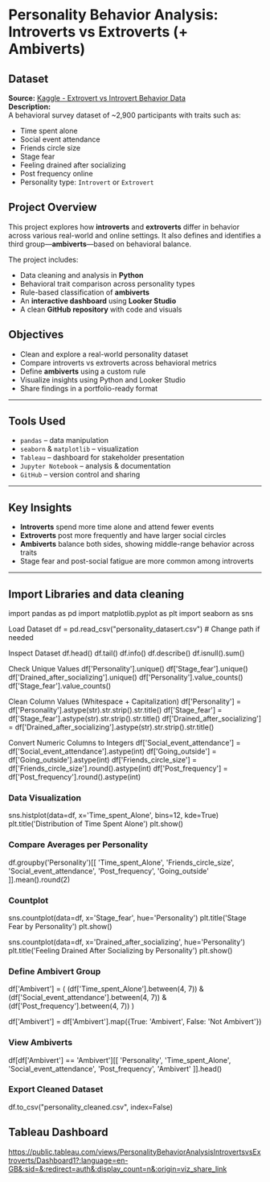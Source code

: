 # Personality Behavior Analysis: Introverts vs Extroverts (+ Ambiverts)

## Dataset
**Source:** [Kaggle - Extrovert vs Introvert Behavior Data](https://www.kaggle.com/datasets/rakeshkapilavai/extrovert-vs-introvert-behavior-data)  
**Description:**  
A behavioral survey dataset of ~2,900 participants with traits such as:

- Time spent alone  
- Social event attendance  
- Friends circle size  
- Stage fear  
- Feeling drained after socializing  
- Post frequency online  
- Personality type: `Introvert` or `Extrovert`


##  Project Overview

This project explores how **introverts** and **extroverts** differ in behavior across various real-world and online settings. It also defines and identifies a third group—**ambiverts**—based on behavioral balance.

The project includes:

- Data cleaning and analysis in **Python**
- Behavioral trait comparison across personality types
- Rule-based classification of **ambiverts**
- An **interactive dashboard** using **Looker Studio**
- A clean **GitHub repository** with code and visuals


## Objectives

- Clean and explore a real-world personality dataset  
- Compare introverts vs extroverts across behavioral metrics  
- Define **ambiverts** using a custom rule  
- Visualize insights using Python and Looker Studio  
- Share findings in a portfolio-ready format

---

## Tools Used

- `pandas` – data manipulation  
- `seaborn` & `matplotlib` – visualization  
- `Tableau` – dashboard for stakeholder presentation  
- `Jupyter Notebook` – analysis & documentation  
- `GitHub` – version control and sharing

---

## Key Insights

- **Introverts** spend more time alone and attend fewer events  
- **Extroverts** post more frequently and have larger social circles  
- **Ambiverts** balance both sides, showing middle-range behavior across traits  
- Stage fear and post-social fatigue are more common among introverts

---
## Import Libraries and data cleaning
import pandas as pd
import matplotlib.pyplot as plt
import seaborn as sns

Load Dataset
df = pd.read_csv("personality_datasert.csv")  # Change path if needed

Inspect Dataset
df.head()
df.tail()
df.info()
df.describe()
df.isnull().sum()

Check Unique Values
df['Personality'].unique()
df['Stage_fear'].unique()
df['Drained_after_socializing'].unique()
df['Personality'].value_counts()
df['Stage_fear'].value_counts()

Clean Column Values (Whitespace + Capitalization)
df['Personality'] = df['Personality'].astype(str).str.strip().str.title()
df['Stage_fear'] = df['Stage_fear'].astype(str).str.strip().str.title()
df['Drained_after_socializing'] = df['Drained_after_socializing'].astype(str).str.strip().str.title()

Convert Numeric Columns to Integers
df['Social_event_attendance'] = df['Social_event_attendance'].astype(int)
df['Going_outside'] = df['Going_outside'].astype(int)
df['Friends_circle_size'] = df['Friends_circle_size'].round().astype(int)
df['Post_frequency'] = df['Post_frequency'].round().astype(int)

### Data Visualization
sns.histplot(data=df, x='Time_spent_Alone', bins=12, kde=True)
plt.title('Distribution of Time Spent Alone')
plt.show()

### Compare Averages per Personality
df.groupby('Personality')[[
    'Time_spent_Alone',
    'Friends_circle_size',
    'Social_event_attendance',
    'Post_frequency',
    'Going_outside'
]].mean().round(2)


### Countplot
sns.countplot(data=df, x='Stage_fear', hue='Personality')
plt.title('Stage Fear by Personality')
plt.show()

sns.countplot(data=df, x='Drained_after_socializing', hue='Personality')
plt.title('Feeling Drained After Socializing by Personality')
plt.show()

### Define Ambivert Group
df['Ambivert'] = (
    (df['Time_spent_Alone'].between(4, 7)) &
    (df['Social_event_attendance'].between(4, 7)) &
    (df['Post_frequency'].between(4, 7))
)

df['Ambivert'] = df['Ambivert'].map({True: 'Ambivert', False: 'Not Ambivert'})

### View Ambiverts
df[df['Ambivert'] == 'Ambivert'][[
    'Personality',
    'Time_spent_Alone',
    'Social_event_attendance',
    'Post_frequency',
    'Ambivert'
]].head()

### Export Cleaned Dataset
df.to_csv("personality_cleaned.csv", index=False)


## Tableau Dashboard
https://public.tableau.com/views/PersonalityBehaviorAnalysisIntrovertsvsExtroverts/Dashboard1?:language=en-GB&:sid=&:redirect=auth&:display_count=n&:origin=viz_share_link



